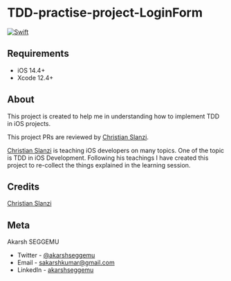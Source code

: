 # TDD-practise-project-LoginForm

[![Swift](https://github.com/akarsh/TDD-practise-project-LoginForm/actions/workflows/swift.yml/badge.svg)](https://github.com/akarsh/TDD-practise-project-LoginForm/actions/workflows/swift.yml)


## Requirements

- iOS 14.4+
- Xcode 12.4+

## About

This project is created to help me in understanding how to implement TDD in iOS projects. <br />

This project PRs are reviewed by [Christian Slanzi](https://github.com/ChristianSlanzi). <br />

[Christian Slanzi](https://github.com/ChristianSlanzi) is teaching iOS developers on many topics. One of the topic is TDD in iOS Development. Following his teachings I have created this project to re-collect the things explained in the learning session.

## Credits

[Christian Slanzi](https://github.com/ChristianSlanzi)

## Meta

Akarsh SEGGEMU
- Twitter  - [@akarshseggemu](https://twitter.com/akarshseggemu)
- Email    - sakarshkumar@gmail.com
- LinkedIn - [akarshseggemu](https://www.linkedin.com/in/akarshseggemu)

